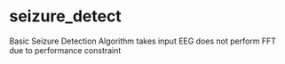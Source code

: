 seizure_detect
==============

Basic Seizure Detection Algorithm takes input EEG
does not perform FFT due to performance constraint 
